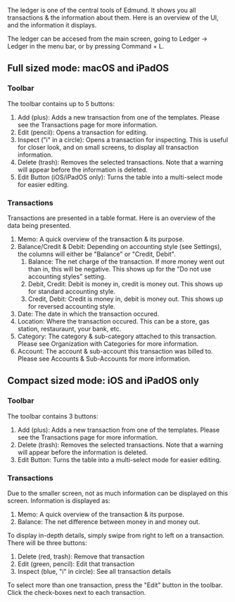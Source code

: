 The ledger is one of the central tools of Edmund. It shows you all transactions & the information about them. Here is an overview of the UI, and the information it displays.

The ledger can be accesed from the main screen, going to Ledger -> Ledger in the menu bar, or by pressing Command + L. 

## Full sized mode: macOS and iPadOS
### Toolbar
The toolbar contains up to 5 buttons:
1. Add (plus): Adds a new transaction from one of the templates. Please see the Transactions page for more information.
2. Edit (pencil): Opens a transaction for editing.
3. Inspect ("i" in a circle): Opens a transaction for inspecting. This is useful for closer look, and on small screens, to display all transaction information.
4. Delete (trash): Removes the selected transactions. Note that a warning will appear before the information is deleted. 
5. Edit Button (iOS/iPadOS only): Turns the table into a multi-select mode for easier editing. 

### Transactions
Transactions are presented in a table format. Here is an overview of the data being presented.
1. Memo: A quick overview of the transaction & its purpose.
2. Balance/Credit & Debit: Depending on accounting style (see Settings), the columns will either be "Balance" or "Credit, Debit".
    1. Balance: The net charge of the transaction. If more money went out than in, this will be negative. This shows up for the "Do not use accounting styles" setting.
    2. Debit, Credit: Debit is money in, credit is money out. This shows up for standard accounting style.
    3. Credit, Debit: Credit is money in, debit is money out. This shows up for reversed accounting style.
3. Date: The date in which the transaction occured.
4. Location: Where the transaction occured. This can be a store, gas station, restauraunt, your bank, etc.
5. Category: The category & sub-category attached to this transaction. Please see Organization with Categories for more information.
6. Account: The account & sub-account this transaction was billed to. Please see Accounts & Sub-Accounts for more information.

## Compact sized mode: iOS and iPadOS only
### Toolbar 
The toolbar contains 3 buttons:
1. Add (plus): Adds a new transaction from one of the templates. Please see the Transactions page for more information.
2. Delete (trash): Removes the selected transactions. Note that a warning will appear before the information is deleted. 
3. Edit Button: Turns the table into a multi-select mode for easier editing. 

### Transactions
Due to the smaller screen, not as much information can be displayed on this screen. Information is displayed as:
1. Memo: A quick overview of the transaction & its purpose.
2. Balance: The net difference between money in and money out.

To display in-depth details, simply swipe from right to left on a transaction. There will be three buttons:
1. Delete (red, trash): Remove that transaction
2. Edit (green, pencil): Edit that transaction
3. Inspect (blue, "i" in circle): See all transaction details

To select more than one transaction, press the "Edit" button in the toolbar. Click the check-boxes next to each transaction. 
